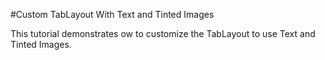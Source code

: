 #Custom TabLayout With Text and Tinted Images

This tutorial demonstrates ow to customize the TabLayout to use Text and Tinted Images.


